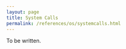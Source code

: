 ```yaml
---
layout: page
title: System Calls
permalink: /references/os/systemcalls.html
---
```


To be written.

